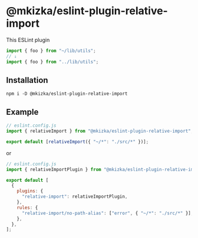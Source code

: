 # @mkizka/eslint-plugin-relative-import

This ESLint plugin

```js
import { foo } from "~/lib/utils";
// ↓
import { foo } from "../lib/utils";
```

## Installation

```
npm i -D @mkizka/eslint-plugin-relative-import
```

## Example

```js
// eslint.config.js
import { relativeImport } from "@mkizka/eslint-plugin-relative-import";

export default [relativeImport({ "~/*": "./src/*" })];
```

or

```js
// eslint.config.js
import { relativeImportPlugin } from "@mkizka/eslint-plugin-relative-import";

export default [
  {
    plugins: {
      "relative-import": relativeImportPlugin,
    },
    rules: {
      "relative-import/no-path-alias": ["error", { "~/*": "./src/*" }],
    },
  },
];
```
